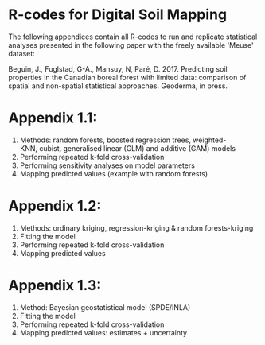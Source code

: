 # R-codes for Digital Soil Mapping

The following appendices contain all R-codes to run and replicate statistical analyses presented in the following paper with the freely available 'Meuse' dataset:

Beguin, J., Fuglstad, G-A., Mansuy, N, Paré, D. 2017. Predicting soil properties in the Canadian boreal forest with limited data: comparison of spatial and non-spatial statistical approaches. Geoderma, in press.

# Appendix 1.1:
1) Methods: random forests, boosted regression trees, weighted-KNN, cubist, generalised linear (GLM) and additive (GAM) models       
2) Performing repeated k-fold cross-validation                            
3) Performing sensitivity analyses on model parameters       
4) Mapping predicted values (example with random forests)         

# Appendix 1.2:
1) Methods: ordinary kriging, regression-kriging & random forests-kriging
2) Fitting the model
3) Performing repeated k-fold cross-validation
4) Mapping predicted values

# Appendix 1.3:
1) Method: Bayesian geostatistical model (SPDE/INLA)
2) Fitting the model
3) Performing repeated k-fold cross-validation
4) Mapping predicted values: estimates + uncertainty           
